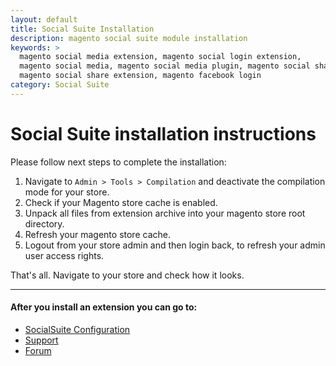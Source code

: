 ```yaml
---
layout: default
title: Social Suite Installation
description: magento social suite module installation
keywords: >
  magento social media extension, magento social login extension,
  magento social media, magento social media plugin, magento social share,
  magento social share extension, magento facebook login
category: Social Suite
---
```


# Social Suite installation instructions

Please follow next steps to complete the installation:

1. Navigate to `Admin > Tools > Compilation` and deactivate the compilation
mode for your store.
2. Check if your Magento store cache is enabled.
3. Unpack all files from extension archive into your magento store root directory.
4. Refresh your magento store cache.
5. Logout from your store admin and then login back, to refresh your admin user
access rights.

That's all. Navigate to your store and check how it looks.

___

#### After you install an extension you can go to:

* [SocialSuite Configuration](../extension-configuration/)
* [Support](https://swissuplabs.com/contacts/)
* [Forum](https://swissuplabs.com/magento-forum/)

